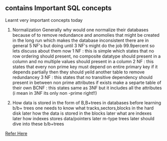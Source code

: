 ## contains Important SQL concepts

Learnt very important concepts today

1. Normalization
  Generally why would one normalize their databases because of to remove redundance and anomolies that might be created in the long run which makes the database inconsistent there are in general 5 NF's but doing until 3 NF's might do the job 99.9percent so lets discuss about them now
  1 NF :
   this is simple which states that no row ordering should present, no composite datatype should present in a column and no multiple values should present in a column
  2 NF :
   this states that every non prime key must depend on entire primary key if it depends partially then they should yeild another table to remove redundancey
  3 NF :
   this states that no transitive dependency should present in between non prime attributes if exists make a separte table of their own
  BCNF :
    this states same as 3NF but it includes all the attributes (i mean in 3NF its only non -prime right!!)


   
2. How data is stored in the form of B,B+trees in databases
   before learning b/b+ trees one needs to know what tracks,sectors,blocks in the hard disk later how the data is stored in the blocks later what are indexes later how indexes stores data/pointers later m-type trees later should dive into these b/b+trees

[Refer Here](https://www.youtube.com/redirect?event=video_description&redir_token=QUFFLUhqbGNlSkszVVlpSlFscFd1aGQtaFAteVdjWHBjd3xBQ3Jtc0ttZTJMLWlxbk5aVEtDWXAtUE03dURjd24tR01EWG02cVp2UFNTeXp4eWQwOU52V1J6OU54d2cxMzZWbms5ZmNrc0FHTFpSNnFKMjlnQnNPNmdoVWNTWDdRNlhKU09Qd01sX3lPS1lNMlRtRmt0bnoxMA&q=https%3A%2F%2Fdrive.google.com%2Ffile%2Fd%2F1y3KKghRhQjKfbWhvLipMOCCemKd_XdTm%2Fview%3Fusp%3Dsharing&v=dl00fOOYLOM)
